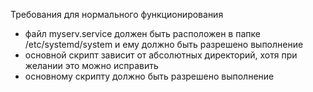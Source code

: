 Требования для нормального функционирования
- файл myserv.service должен быть расположен в папке /etc/systemd/system и ему должно быть разрешено выполнение
- основной скрипт зависит от абсолютных директорий, хотя при желании это можно исправить
- основному скрипту должно быть разрешено выполнение
